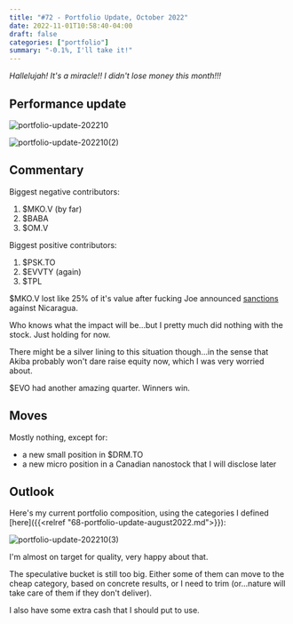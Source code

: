 ```yaml
---
title: "#72 - Portfolio Update, October 2022"
date: 2022-11-01T10:58:40-04:00
draft: false
categories: ["portfolio"]
summary: "-0.1%, I'll take it!"
---
```



_Hallelujah! It's a miracle!! I didn't lose money this month!!!_

## Performance update

![portfolio-update-202210](/images/portfolio-update-202210.png)

![portfolio-update-202210(2)](/images/portfolio-update-202210(2).png)

## Commentary

Biggest negative contributors:

1. $MKO.V (by far)
2. $BABA
3. $OM.V

Biggest positive contributors:

1. $PSK.TO
2. $EVVTY (again)
3. $TPL

$MKO.V lost like 25% of it's value after fucking Joe announced [sanctions](https://www.state.gov/expanding-u-s-sanctions-authorities-and-announcement-of-visa-restrictions-for-nicaraguan-officials/) against Nicaragua.

Who knows what the impact will be...but I pretty much did nothing with the stock. Just holding for now.

There might be a silver lining to this situation though...in the sense that Akiba probably won't dare raise equity now, which I was very worried about.

$EVO had another amazing quarter. Winners win. 

## Moves

Mostly nothing, except for:

- a new small position in $DRM.TO
- a new micro position in a Canadian nanostock that I will disclose later

## Outlook

Here's my current portfolio composition, using the categories I defined [here]({{<relref "68-portfolio-update-august2022.md">}}):

![portfolio-update-202210(3)](/images/portfolio-update-202210(3).png)   

I'm almost on target for quality, very happy about that.

The speculative bucket is still too big. Either some of them can move to the cheap category, based on concrete results, or I need to trim (or...nature will take care of them if they don't deliver).

I also have some extra cash that I should put to use.




